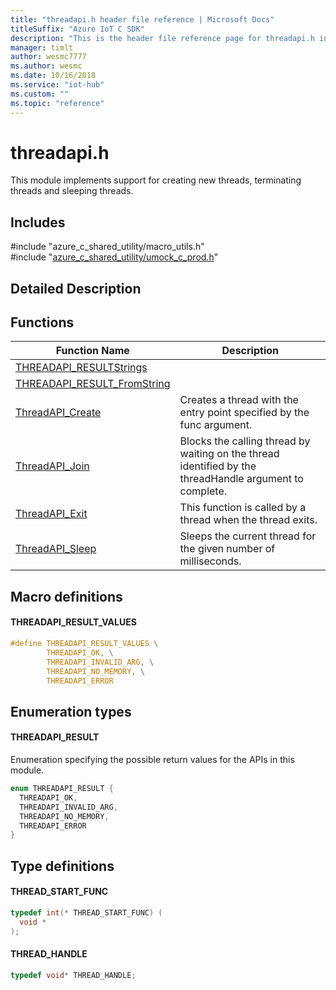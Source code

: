 ```yaml
---                             
title: "threadapi.h header file reference | Microsoft Docs" 
titleSuffix: "Azure IoT C SDK"            
description: "This is the header file reference page for threadapi.h in the Azure IoT C SDK. This SDK is used with Azure IoT Hub and Azure IoT Hub Device Provisioning Service"            
manager: timlt                 
author: wesmc7777              
ms.author: wesmc               
ms.date: 10/16/2018                    
ms.service: "iot-hub"             
ms.custom: ""                
ms.topic: "reference"        
---                            
```


# threadapi.h 

This module implements support for creating new threads, terminating threads and sleeping threads.

## Includes

\#include "azure_c_shared_utility/macro_utils.h"  
\#include "[azure_c_shared_utility/umock_c_prod.h](umock-c-prod-h.md)"  

## Detailed Description

## Functions

Function Name                  | Description                                
--------------------------------|---------------------------------------------
[THREADAPI_RESULTStrings](./threadapi-h/threadapi-resultstrings.md)            | 
[THREADAPI_RESULT_FromString](./threadapi-h/threadapi-result-fromstring.md)            | 
[ThreadAPI_Create](./threadapi-h/threadapi-create.md)            | Creates a thread with the entry point specified by the func argument.
[ThreadAPI_Join](./threadapi-h/threadapi-join.md)            | Blocks the calling thread by waiting on the thread identified by the threadHandle argument to complete.
[ThreadAPI_Exit](./threadapi-h/threadapi-exit.md)            | This function is called by a thread when the thread exits.
[ThreadAPI_Sleep](./threadapi-h/threadapi-sleep.md)            | Sleeps the current thread for the given number of milliseconds.

## Macro definitions

#### THREADAPI_RESULT_VALUES

```C
#define THREADAPI_RESULT_VALUES \
        THREADAPI_OK, \
        THREADAPI_INVALID_ARG, \
        THREADAPI_NO_MEMORY, \
        THREADAPI_ERROR 
```

## Enumeration types

#### THREADAPI_RESULT

Enumeration specifying the possible return values for the APIs in this module. 

```C
enum THREADAPI_RESULT {
  THREADAPI_OK,
  THREADAPI_INVALID_ARG,
  THREADAPI_NO_MEMORY,
  THREADAPI_ERROR
}
```

## Type definitions

#### THREAD_START_FUNC

```C
typedef int(* THREAD_START_FUNC) (
  void *  
);
```

#### THREAD_HANDLE

```C
typedef void* THREAD_HANDLE;
```

